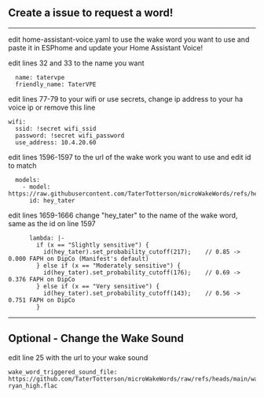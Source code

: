 ## Create a issue to request a word!
---
edit home-assistant-voice.yaml to use the wake word you want to use and paste it in ESPhome and update your Home Assistant Voice!

edit lines 32 and 33 to the name you want
```
  name: tatervpe
  friendly_name: TaterVPE
```

edit lines 77-79 to your wifi or use secrets, change ip address to your ha voice ip or remove this line
```
wifi:
  ssid: !secret wifi_ssid
  password: !secret wifi_password
  use_address: 10.4.20.60
```

edit lines 1596-1597 to the url of the wake work you want to use and edit id to match
```
  models:
    - model: https://raw.githubusercontent.com/TaterTotterson/microWakeWords/refs/heads/main/microWakeWords/hey_tater.json
      id: hey_tater
```

edit lines 1659-1666 change "hey_tater" to the name of the wake word, same as the id on line 1597
```
      lambda: |-
        if (x == "Slightly sensitive") {
          id(hey_tater).set_probability_cutoff(217);    // 0.85 -> 0.000 FAPH on DipCo (Manifest's default)
        } else if (x == "Moderately sensitive") {
          id(hey_tater).set_probability_cutoff(176);    // 0.69 -> 0.376 FAPH on DipCo
        } else if (x == "Very sensitive") {
          id(hey_tater).set_probability_cutoff(143);    // 0.56 -> 0.751 FAPH on DipCo
        }
```
---
## Optional - Change the Wake Sound
edit line 25 with the url to your wake sound
```
wake_word_triggered_sound_file: https://github.com/TaterTotterson/microWakeWords/raw/refs/heads/main/wakeSounds/yes-ryan_high.flac
```
